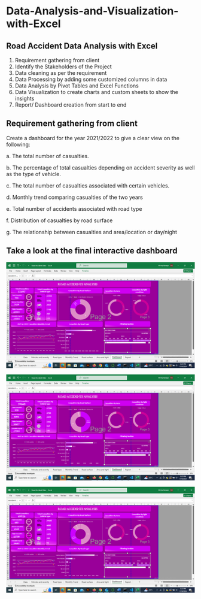 # Data-Analysis-and-Visualization-with-Excel

## Road Accident Data Analysis with Excel
1.	Requirement gathering from client
2.	Identify the Stakeholders of the Project
3.	Data cleaning as per the requirement
4.	Data Processing by adding some customized columns in data
5.	Data Analysis by Pivot Tables and Excel Functions
6.	Data Visualization to create charts and custom sheets to show the insights
7.	Report/ Dashboard creation from start to end

## Requirement gathering from client
Create a dashboard for the year 2021/2022 to give a clear view on the following:

a.	The total number of casualties.

b.	The percentage of total casualties depending on accident severity as well as the type of vehicle.

c.	The total number of casualties associated with certain vehicles.

d.	Monthly trend comparing casualties of the two years

e.	Total number of accidents associated with road type

f.	Distribution of casualties by road surface

g.	The relationship between casualties and area/location or day/night

## Take a look at the final interactive dashboard


![Alt Text](https://github.com/WinnieKiarago/Data-Analysis-and-Visualization-with-Excel/blob/main/visualizations/q32022.png)


![Alt Text](https://github.com/WinnieKiarago/Data-Analysis-and-Visualization-with-Excel/blob/main/visualizations/q42021.png)


![Alt Text](https://github.com/WinnieKiarago/Data-Analysis-and-Visualization-with-Excel/blob/main/visualizations/q42022.png)
